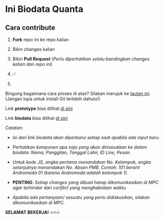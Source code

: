 # Ini Biodata Quanta

## Cara contribute

1. **Fork** repo ini ke repo kalian

2. Bikin changes kalian

3. Bikin **Pull Request** (*Perlu diperhatikan selalu bandingkan changes kalian dan repo ini*)

4. :white_check_mark:

5. 



   Bingung bagaimana cara proses di atas? Silakan merujuk ke [tautan ini](https://github.com/firstcontributions/first-contributions/blob/master/README.md). (Jangan lupa untuk install Git terlebih dahulu!)



   Link **prototype** bisa dilihat [di sini](https://xd.adobe.com/view/abdbb7cd-f1c4-4adf-4ab1-ecf08936fb64-ddea/?fullscreen)



   Link **biodata** bisa dilihat [di sini](bit.ly/BioQuantaWEB)



   *Catatan:*

   * *Isi dari link biodata akan diperbarui setiap saat apabila ada input baru.*

   * *Perhatikan komponen apa saja yang akan dimasukkan ke dalam biodata: Nama, Panggilan, Tanggal Lahir, ID Line, Pesan.*

   * *Untuk kode JS, angka pertama menandakan No. Kelompok, angka selanjutnya menandakan No. Absen PMB. Contoh: 101 berarti Andromeda 01 (karena Andromeda adalah kelompok 1).*

   * **PENTING**: *Setiap changes yang dibuat harap dikomunikasikan di MPC agar terhindar dari conflict yang menghabiskan waktu.*

   * *Apabila ada pertanyaan/ sesuatu yang perlu didiskusikan, silakan dikomunikasikan di MPC.*


   **SELAMAT BEKERJA!** :fire::fire::fire:


